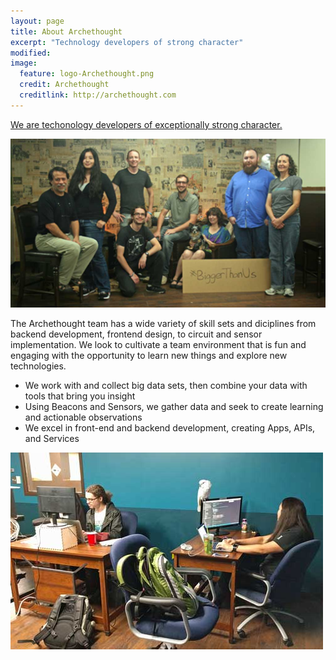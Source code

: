```yaml
---
layout: page
title: About Archethought
excerpt: "Technology developers of strong character"
modified: 
image:
  feature: logo-Archethought.png
  credit: Archethought
  creditlink: http://archethought.com
---
```

[^1]: Example: *domain.com/category-name/post-title*

[We are techonology developers of exceptionally strong character.](http://www.archethought.com/)

![Archethought Team](/images/IMG_6253-group-w1024h550.jpg "Archethought Team")

The Archethought team has a wide variety of skill sets and diciplines from backend development, frontend design, to circuit and sensor implementation. We look to cultivate a team environment that is fun and engaging with the opportunity to learn new things and explore new technologies.

* We work with and collect big data sets, then combine your data with tools that bring you insight
* Using Beacons and Sensors, we gather data and seek to create learning and actionable observations
* We excel in front-end and backend development, creating Apps, APIs, and Services

![Jordan & Krizia working](/images/JordanKeyshaKrizia-w500.jpg "Jordan, Keysha, Krizia hard at work")



